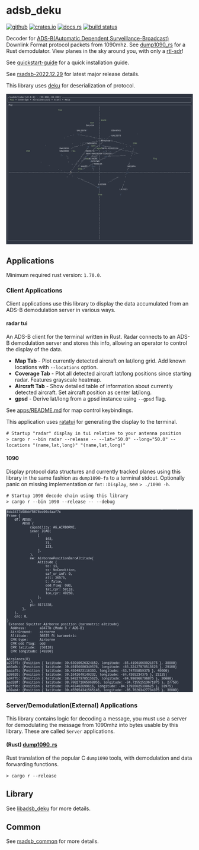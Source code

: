 # adsb_deku

[<img alt="github" src="https://img.shields.io/badge/github-rsadsb/adsb_deku-8da0cb?style=for-the-badge&labelColor=555555&logo=github" height="20">](https://github.com/rsadsb/adsb_deku)
[<img alt="crates.io" src="https://img.shields.io/crates/v/adsb_deku.svg?style=for-the-badge&color=fc8d62&logo=rust" height="20">](https://crates.io/crates/adsb_deku)
[<img alt="docs.rs" src="https://img.shields.io/badge/docs.rs-adsb_deku-66c2a5?style=for-the-badge&labelColor=555555&logo=docs.rs" height="20">](https://docs.rs/adsb_deku)
[<img alt="build status" src="https://img.shields.io/github/actions/workflow/status/rsadsb/adsb_deku/main.yml?branch=master&style=for-the-badge" height="20">](https://github.com/rsadsb/adsb_deku/actions?query=branch%3Amaster)

Decoder for [ADS-B(Automatic Dependent Surveillance-Broadcast)](https://en.wikipedia.org/wiki/Automatic_Dependent_Surveillance%E2%80%93Broadcast) Downlink Format protocol packets from 1090mhz. See [dump1090_rs](https://github.com/rsadsb/dump1090_rs.git) for a Rust demodulator. View planes in the sky around you, with only a [rtl-sdr](https://www.rtl-sdr.com/)!

See [quickstart-guide](https://rsadsb.github.io/quickstart.html) for a quick installation guide.

See [rsadsb-2022.12.29](https://rsadsb.github.io/2022.12.29.html) for latest major release details.

This library uses [deku](https://github.com/sharksforarms/deku) for deserialization of protocol.

![Radar Example](media/peek_2022_08_19.gif)

## Applications

Minimum required rust version: `1.70.0`.

### Client Applications

Client applications use this library to display the data accumulated from an ADS-B demodulation server in various ways.

#### radar tui
An ADS-B client for the terminal written in Rust. Radar connects to an ADS-B demodulation server
and stores this info, allowing an operator to control the display of the data.

- **Map Tab** - Plot currently detected aircraft on lat/long grid. Add known locations with `--locations` option.
- **Coverage Tab** - Plot all detected aircraft lat/long positions since starting radar. Features grayscale heatmap.
- **Aircraft Tab** - Show detailed table of information about currently detected aircraft. Set aircraft position as center lat/long.
- **gpsd** - Derive lat/long from a gpsd instance using `--gpsd` flag.

See [apps/README.md](apps) for map control keybindings.

This application uses [ratatui](https://github.com/ratatui-org/ratatui) for generating the display to the terminal.

```text
# Startup "radar" display in tui relative to your antenna position
> cargo r --bin radar --release -- --lat="50.0" --long="50.0" --locations "(name,lat,long)" "(name,lat,long)"
```

#### 1090
Display protocol data structures and currently tracked planes using this library in the same fashion as `dump1090-fa`
to a terminal stdout. Optionally panic on missing implementation or `fmt::Display`, see `> ./1090 -h`.

```text
# Startup 1090 decode chain using this library
> cargo r --bin 1090 --release -- --debug
```

![1090 Example](media/2021-10-31-093905_676x659_scrot.png)

### Server/Demodulation(External) Applications

This library contains logic for decoding a message, you must use a server for demodulating the message
from 1090mhz into bytes usable by this library. These are called `Server` applications.

#### (Rust) [dump1090_rs](https://github.com/rsadsb/dump1090_rs.git)
Rust translation of the popular C `dump1090` tools, with demodulation and data forwarding functions.
```text
> cargo r --release
```

## Library
See [libadsb_deku](libadsb_deku) for more details.

## Common
See [rsadsb_common](rsadsb_common) for more details.
